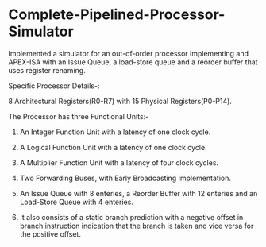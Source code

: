 # Complete-Pipelined-Processor-Simulator

Implemented a simulator for an out-of-order processor implementing and APEX-ISA with an Issue Queue, a load-store queue and a reorder buffer that uses
register renaming.


Specific Processor Details-:

8 Architectural Registers(R0-R7) with 15 Physical Registers(P0-P14).

The Processor has three Functional Units:-

1. An Integer Function Unit with a latency of one clock cycle.

2. A Logical Function Unit with a latency of one clock cycle.

3. A Multiplier Function Unit with a latency of four clock cycles.

4. Two Forwarding Buses, with Early Broadcasting Implementation.

5. An Issue Queue with 8 enteries, a Reorder Buffer with 12 enteries and an Load-Store Queue with 4 enteries.

6. It also consists of a static branch prediction with a negative offset in branch instruction indication that the branch is taken and vice versa for the
   positive offset.
